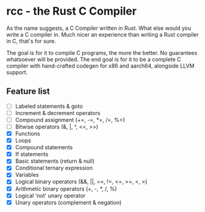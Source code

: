 # rcc - the Rust C Compiler

As the name suggests, a C Compiler written in Rust. What else would you write a C compiler in.
Much nicer an experience than writing a Rust compiler in C, that's for sure. 

The goal is for it to compile C programs, the more the better. No guarantees whatsoever will be provided.
The end goal is for it to be a complete C compiler with hand-crafted codegen for x86 and aarch64, alongside LLVM support.

## Feature list

- [ ] Labeled statements & goto
- [ ] Increment & decrement operators
- [ ] Compound assignment (+=, -=, *=, /=, %=)
- [ ] Bitwise operators (&, |, ^, <<, >>)
- [X] Functions
- [X] Loops
- [X] Compound statements 
- [X] If statements 
- [X] Basic statements (return & null) 
- [X] Conditional ternary expression 
- [X] Variables 
- [X] Logical binary operators (&&, ||, ==, !=, <=, >=, <, >) 
- [X] Arithmetic binary operators (+, -, *, /, %) 
- [X] Logical 'not' unary operator
- [X] Unary operators (complement & negation)
